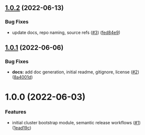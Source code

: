 ## [1.0.2](https://github.com/catalystsquad/terraform-kubernetes-catalyst-cluster-bootstrap/compare/v1.0.1...v1.0.2) (2022-06-13)


### Bug Fixes

* update docs, repo naming, source refs ([#3](https://github.com/catalystsquad/terraform-kubernetes-catalyst-cluster-bootstrap/issues/3)) ([fed84e9](https://github.com/catalystsquad/terraform-kubernetes-catalyst-cluster-bootstrap/commit/fed84e9590c133f0401c964b172a313c9a155d3c))

## [1.0.1](https://github.com/catalystsquad/terraform-k8s-catalyst-cluster-bootstrap/compare/v1.0.0...v1.0.1) (2022-06-06)


### Bug Fixes

* **docs:** add doc generation, initial readme, gitignore, license ([#2](https://github.com/catalystsquad/terraform-k8s-catalyst-cluster-bootstrap/issues/2)) ([8a4001d](https://github.com/catalystsquad/terraform-k8s-catalyst-cluster-bootstrap/commit/8a4001d2fafd59c565e198a0a71de64a272adad8))

# 1.0.0 (2022-06-03)


### Features

* initial cluster bootstrap module, semantic release workflows ([#1](https://github.com/catalystsquad/terraform-k8s-catalyst-cluster-bootstrap/issues/1)) ([1ead19c](https://github.com/catalystsquad/terraform-k8s-catalyst-cluster-bootstrap/commit/1ead19c1011d69000e9f1d0ab8951026277ee17c))
